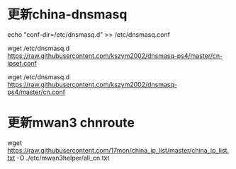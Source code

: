 # 更新china-dnsmasq

echo "conf-dir=/etc/dnsmasq.d" >> /etc/dnsmasq.conf

wget /etc/dnsmasq.d https://raw.githubusercontent.com/kszym2002/dnsmasq-ps4/master/cn-ipset.conf

wget /etc/dnsmasq.d https://raw.githubusercontent.com/kszym2002/dnsmasq-ps4/master/cn.conf

# 更新mwan3 chnroute

wget https://raw.githubusercontent.com/17mon/china_ip_list/master/china_ip_list.txt -O ./etc/mwan3helper/all_cn.txt

